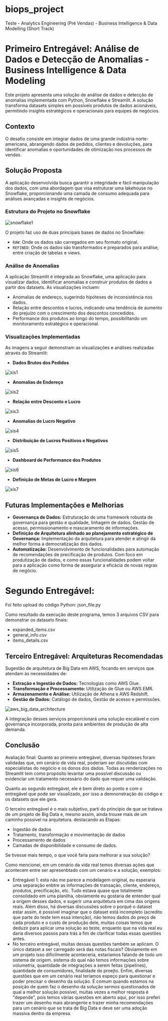 # biops_project
Teste - Analytics Engineering (Pré Vendas) - Business Intelligence &amp; Data Modelling (Short Track)

# Primeiro Entregável: Análise de Dados e Detecção de Anomalias - Business Intelligence & Data Modeling

Este projeto apresenta uma solução de análise de dados e detecção de anomalias implementada com Python, Snowflake e Streamlit. A solução transforma datasets simples em possíveis produtos de dados acionáveis, permitindo insights estratégicos e operacionais para equipes de negócios.

## Contexto

O desafio consiste em integrar dados de uma grande indústria norte-americana, abrangendo dados de pedidos, clientes e devoluções, para identificar anomalias e oportunidades de otimização nos processos de vendas.

## Solução Proposta

A aplicação desenvolvida busca garantir a integridade e fácil manipulação dos dados, com uma abordagem que visa estruturar uma lakehouse no Snowflake, proporcionando uma camada de consumo adequada para análises avançadas e insights de negócios.

### Estrutura do Projeto no Snowflake

![snowflake1](https://github.com/mmiloni/biops_project/assets/25778957/d2899374-d884-4f18-b095-24108c38e3d2)

O projeto faz uso de duas principais bases de dados no Snowflake:

- `RAW`: Onde os dados são carregados em seu formato original.
- `REFINED`: Onde os dados são transformados e preparados para análise, entre criação de tabelas e views.

### Análise de Anomalias

A aplicação Streamlit é integrada ao Snowflake, uma aplicação para visualizar dados, identificar anomalias e construir produtos de dados a partir dos datasets. As visualizações incluem:

- Anomalias de endereço, sugerindo hipóteses de inconsistência nos dados.
- Relação entre descontos e lucros, indicando uma tendência de aumento do prejuízo com o crescimento dos descontos concedidos.
- Performance dos produtos ao longo do tempo, possibilitando um monitoramento estratégico e operacional.

### Visualizações Implementadas

As imagens a seguir demonstram as visualizações e análises realizadas através do Streamlit:

- **Dados Brutos dos Pedidos**

![sis1](https://github.com/mmiloni/biops_project/assets/25778957/47f0f62e-6345-4d09-93c3-3fc482fc2376)

- **Anomalias de Endereço**
  
![sis2](https://github.com/mmiloni/biops_project/assets/25778957/5f3c6f8b-fe39-4767-a820-ed2e6f5ea9c6)

- **Relação entre Desconto e Lucro**
  
![sis3](https://github.com/mmiloni/biops_project/assets/25778957/cbc29b4f-6185-40de-b267-72ffc5ceb9ba)

- **Anomalias de Lucro Negativo**
  
![sis4](https://github.com/mmiloni/biops_project/assets/25778957/f440775e-b72f-40aa-8751-8f0b5aa6b7c5)

- **Distribuição de Lucros Positivos e Negativos**
  
![sis5](https://github.com/mmiloni/biops_project/assets/25778957/81e9a068-db77-496e-9bb0-878ffb35e19f)

- **Dashboard de Performance dos Produtos**
  
![sis6](https://github.com/mmiloni/biops_project/assets/25778957/6aec4c21-3fc5-4fe5-bd97-15349e26bd01)

- **Definição de Metas de Lucro e Margem**
  
![sis7](https://github.com/mmiloni/biops_project/assets/25778957/1ec8ffe2-35ad-4d05-9340-db6ae74a8e2d)

## Futuras Implementações e Melhorias

- **Governança de Dados:** Estruturação de uma framework robusta de governança para gestão e qualidade, linhagem de dados. Gestão de acesso, permissionamento e mascaramento de informações.
- **Definição de Arquitetura alinhado ao planejamento estratégico de Governança:** Implementação da arquitetura para atender e atingir da melhor forma a democratização dos dados.
- **Automatização:** Desenvolvimento de funcionalidades para automação de recomendações de precificação de produtos. Com foco em produtização de dados, e como essas funcionalidades podem voltar para a aplicação como forma de assegurar a eficácia de novas regras de negócio.

# Segundo Entregável: 

Foi feito upload do código Python: json_file.py

Como resultado da execução deste programa, temos 3 arquivos CSV para demonstrar os datasets finais:
- expanded_items.csv
- general_info.csv
- items_details.csv

## Terceiro Entregável: Arquiteturas Recomendadas

Sugestão de arquitetura de Big Data em AWS, focando em serviços que atendam às necessidades de:

- **Extração e Ingestão de Dados:** Tecnologias como AWS Glue.
- **Transformação e Processamento:** Utilização de Glue ou AWS EMR.
- **Armazenamento e Análise:** Utilização de Athena e AWS Redshift.
- **Gestão de Dados:** Catálogo de dados, Gestão de acesso e permissões.

![aws_big_data_architecture](https://github.com/mmiloni/biops_project/assets/25778957/14263558-c2cb-463d-ba1a-beec9a1d21d8)

A integração desses serviços proporcionará uma solução escalável e com governança incorporada, pronta para ambientes de produção de alta demanda.

## Conclusão

Avaliação final:
Quanto ao primeiro entregável, diversas hipóteses foram validadas que, em cenário de vida real, poderiam ser discutidas com especialistas do negócio e os donos dos dados. Todas as renderizações no Streamlit tem como propósito levantar uma possível discussão ou evidenciar um tratamento necessário do dado que requer uma validação.

Quanto ao segundo entregável, ele é bem direto ao ponto e com o entregável que pode ser visualizado, por isso a demnonstração do código e os datasets que ele gera.

O terceiro entregável é o mais subjetivo, parti do princípio de que se tratava de um projeto de Big Data e, mesmo assim, ainda trouxe mais de um caminho possível na arquitetura. destacando as Etapas:
- Ingestão de dados
- Tratamento, transformação e movimentação de dados
- Processamento de dados
- Camadas de disponibilidade e consumo de dados.

Se tivesse mais tempo, o que você faria para melhorar a sua solução?

Como mencionei, em um cenário da vida real temos diversas ações que acontecem entre ser apresenbtado com um cenário e a solução, exemplos:
- Entregável 1: esta não me parece a modelagem original, eu esperaria uma separação enbtre as informações de transação, cliente, endereço, produtos, precificação, etc. Tudo estava quase que totalmente consolidado em uma planilha, obviamente eu gostaria de entender qual a origem desses dados, e sugerir uma arquitetura em cima das origens reais. Além disso, há diversas discussões sobre o porquê o dataset estar assim, é possível imaginar que o dataset está incompleto (acredito que parte do teste tem essa intenção), não temos dados do preço de cada produto e o custo de produção dele, muitas coisas temos que deduzir para aplicar uma solução ao teste, enquanto que na vida real eu daria diversos passos para trás a fim de clarificar todas essas questões antes.
- No terceiro entregável, muitas dessas questões também se aplicam. O único dataset a ser carregado será das notas fiscais? Obviamente em um projeto isso dificilmente aconteceria, estaríamos falando de todo um sistema de origem. sistema do qual não temos informações sobre volumetria, quantidade de integrações a serem feitas (pipelines), quantidade de consumidores, finalidade do proejto. Enfim, diversas questões que em um cenário real teríamos espeço para questionar e poder precisar o desenho da solução. É comum quando estamos na posição de quem faz o desenho da solução sermos questionados de qual a melhor solução possível, muitas vezes a melhor resposta é "depende", pois temos várias questões em aberto aqui, por isso preferi trazer um desenho mais abrangente e trazer minha recomendações para um cenário que se trata de Big Data e deve ser uma adoção massiva dentro da empresa.
